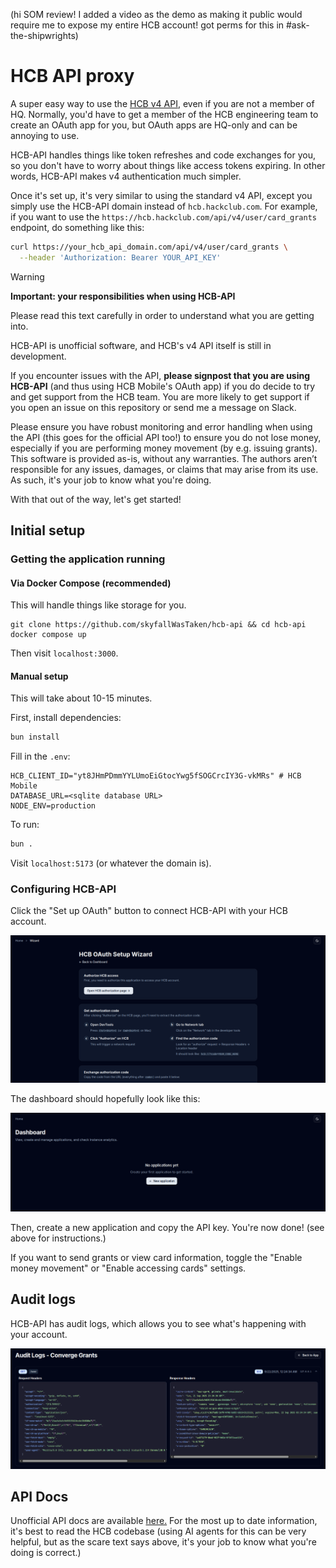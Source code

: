 (hi SOM review! I added a video as the demo as making it public would require me to expose my entire HCB account! got perms for this in #ask-the-shipwrights)

# HCB API proxy

A super easy way to use the [HCB v4 API](https://hcb-developers.anscg.net/api-reference/), even if you are not a member of HQ. Normally, you'd have to get a member of the HCB engineering team to create an OAuth app for you, but OAuth apps are HQ-only and can be annoying to use.

HCB-API handles things like token refreshes and code exchanges for you, so you don't have to worry about things like access tokens expiring. In other words, HCB-API makes v4 authentication much simpler.

Once it's set up, it's very similar to using the standard v4 API, except you simply use the HCB-API domain instead of `hcb.hackclub.com`. For example, if you want to use the `https://hcb.hackclub.com/api/v4/user/card_grants` endpoint, do something like this:

```bash
curl https://your_hcb_api_domain.com/api/v4/user/card_grants \
  --header 'Authorization: Bearer YOUR_API_KEY'
```

> [!WARNING]
> **Important: your responsibilities when using HCB-API**
>
> Please read this text carefully in order to understand what you are getting into.
>
> HCB-API is unofficial software, and HCB's v4 API itself is still in development.
>
> If you encounter issues with the API, **please signpost that you are using HCB-API** (and thus using HCB Mobile's OAuth app) if you do decide to try and get support from the HCB team. You are more likely to get support if you open an issue on this repository or send me a message on Slack.
>
> Please ensure you have robust monitoring and error handling when using the API (this goes for the official API too!) to ensure you do not lose money, especially if you are performing money movement (by e.g. issuing grants). This software is provided as-is, without any warranties. The authors aren’t responsible for any issues, damages, or claims that may arise from its use. As such, it's your job to know what you're doing.

With that out of the way, let's get started!

## Initial setup

### Getting the application running

#### Via Docker Compose (recommended)

This will handle things like storage for you.

```
git clone https://github.com/skyfallWasTaken/hcb-api && cd hcb-api
docker compose up
```

Then visit `localhost:3000`.

#### Manual setup

This will take about 10-15 minutes.

First, install dependencies:

```bash
bun install
```

Fill in the `.env`:

```
HCB_CLIENT_ID="yt8JHmPDmmYYLUmoEiGtocYwg5fSOGCrcIY3G-vkMRs" # HCB Mobile
DATABASE_URL=<sqlite database URL>
NODE_ENV=production
```

To run:

```bash
bun .
```

Visit `localhost:5173` (or whatever the domain is).

### Configuring HCB-API

Click the "Set up OAuth" button to connect HCB-API with your HCB account.

![Wizard](.github/wizard.png)

The dashboard should hopefully look like this:

![UI](.github/dashboard.png)

Then, create a new application and copy the API key. You're now done! (see above for instructions.)

If you want to send grants or view card information, toggle the "Enable money movement" or "Enable accessing cards" settings.

## Audit logs

HCB-API has audit logs, which allows you to see what's happening with your account.

![Audit logs](.github/audit.png)

## API Docs

Unofficial API docs are available [here.](https://hcb-developers.anscg.net/api-reference/) For the most up to date information, it's best to read the HCB codebase (using AI agents for this can be very helpful, but as the scare text says above, it's your job to know what you're doing is correct.)
